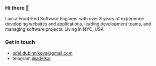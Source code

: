 ### Hi there 👋

I am a Front-End Software Engineer with over 8 years of experience developing websites and applications, leading development teams, and managing software projects. 
Living in NYC, USA


### Get in touch
- adel.dubinnikova@gmail.com
- telegram [@adelkai](https://t.me/adelkai)

<!--
**adelinyshka/adelinyshka** is a ✨ _special_ ✨ repository because its `README.md` (this file) appears on your GitHub profile.

Here are some ideas to get you started:

- 🔭 I’m currently working on ...
- 🌱 I’m currently learning ...
- 👯 I’m looking to collaborate on ...
- 🤔 I’m looking for help with ...
- 💬 Ask me about ...
- 📫 How to reach me: ...
- 😄 Pronouns: ...
- ⚡ Fun fact: ...
-->
